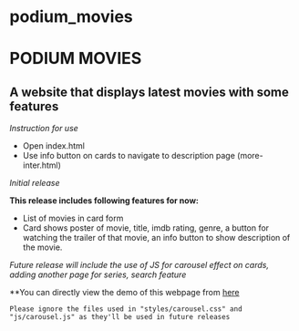 # podium_movies

# PODIUM MOVIES

## A website that displays latest movies with some features

_Instruction for use_

- Open index.html
- Use info button on cards to navigate to description page (more-inter.html)

_Initial release_

**This release includes following features for now:**

- List of movies in card form
- Card shows poster of movie, title, imdb rating, genre, a button for watching the trailer of that movie, an info button to show description of the movie.

_Future release will include the use of JS for carousel effect on cards, adding another page for series, search feature_

\*\*You can directly view the demo of this webpage from [here](https://enunmuz.github.io/podium_movies/index.html)

    Please ignore the files used in "styles/carousel.css" and "js/carousel.js" as they'll be used in future releases
